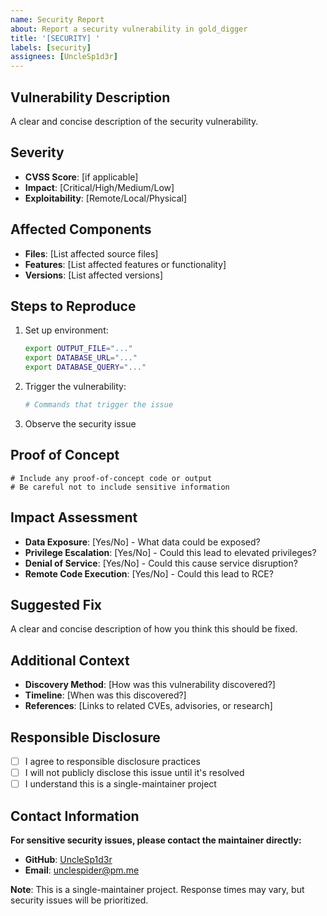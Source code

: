 ```yaml
---
name: Security Report
about: Report a security vulnerability in gold_digger
title: '[SECURITY] '
labels: [security]
assignees: [UncleSp1d3r]
---
```


## Vulnerability Description

A clear and concise description of the security vulnerability.

## Severity

- **CVSS Score**: [if applicable]
- **Impact**: [Critical/High/Medium/Low]
- **Exploitability**: [Remote/Local/Physical]

## Affected Components

- **Files**: [List affected source files]
- **Features**: [List affected features or functionality]
- **Versions**: [List affected versions]

## Steps to Reproduce

1. Set up environment:

   ```bash
   export OUTPUT_FILE="..."
   export DATABASE_URL="..."
   export DATABASE_QUERY="..."
   ```

2. Trigger the vulnerability:

   ```bash
   # Commands that trigger the issue
   ```

3. Observe the security issue

## Proof of Concept

```text
# Include any proof-of-concept code or output
# Be careful not to include sensitive information
```

## Impact Assessment

- **Data Exposure**: [Yes/No] - What data could be exposed?
- **Privilege Escalation**: [Yes/No] - Could this lead to elevated privileges?
- **Denial of Service**: [Yes/No] - Could this cause service disruption?
- **Remote Code Execution**: [Yes/No] - Could this lead to RCE?

## Suggested Fix

A clear and concise description of how you think this should be fixed.

## Additional Context

- **Discovery Method**: [How was this vulnerability discovered?]
- **Timeline**: [When was this discovered?]
- **References**: [Links to related CVEs, advisories, or research]

## Responsible Disclosure

- [ ] I agree to responsible disclosure practices
- [ ] I will not publicly disclose this issue until it's resolved
- [ ] I understand this is a single-maintainer project

## Contact Information

**For sensitive security issues, please contact the maintainer directly:**

- **GitHub**: [UncleSp1d3r](https://github.com/UncleSp1d3r)
- **Email**: <unclespider@pm.me>

**Note**: This is a single-maintainer project. Response times may vary, but security issues will be prioritized.

